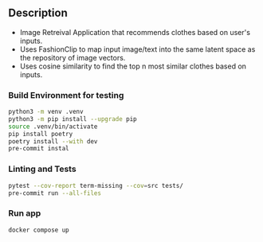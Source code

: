 
## Description
* Image Retreival Application that recommends clothes based on user's inputs.
* Uses FashionClip to map input image/text into the same latent space as the repository of image vectors.
* Uses cosine similarity to find the top n most similar clothes based on inputs.


### Build Environment for testing
```bash
python3 -m venv .venv
python3 -m pip install --upgrade pip
source .venv/bin/activate
pip install poetry
poetry install --with dev
pre-commit instal
```

### Linting and Tests
```bash
pytest --cov-report term-missing --cov=src tests/
pre-commit run --all-files
```

### Run app
```bash
docker compose up
```
